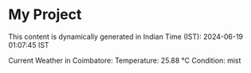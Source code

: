 # My Project

This content is dynamically generated in Indian Time (IST): 2024-06-19 01:07:45 IST


Current Weather in Coimbatore:
Temperature: 25.88 °C
Condition: mist
